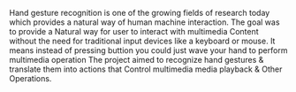 Hand gesture recognition is one of the growing fields of research today which provides a natural way of human machine interaction.
The goal was to provide a Natural way for user to interact with multimedia Content without the need for traditional input devices like a keyboard or mouse.
It means instead of pressing buttion you could just wave your hand to perform multimedia operation
The project aimed to recognize hand gestures & translate them into actions that Control multimedia media playback & Other Operations.
